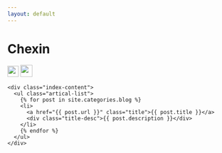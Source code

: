 ```yaml
---
layout: default
---
```


<body>
  <div class="index-wrapper">
    <div class="aside">
      <div class="info-card">
        <h1>Chexin</h1>
        <a href="http://weibo.com/cxin/" target="_blank"><img src="http://www.weibo.com/favicon.ico" alt="" width="25"/></a>
        <a href="http://instagram.com/cartripplegold/" target="_blank"><img src="https://img.icons8.com/nolan/64/instagram-new.png" alt="" width="27"/></a>
      </div>
      <div id="particles-js"></div>
    </div>

    <div class="index-content">
      <ul class="artical-list">
        {% for post in site.categories.blog %}
        <li>
          <a href="{{ post.url }}" class="title">{{ post.title }}</a>
          <div class="title-desc">{{ post.description }}</div>
        </li>
        {% endfor %}
      </ul>
    </div>
  </div>
</body>
